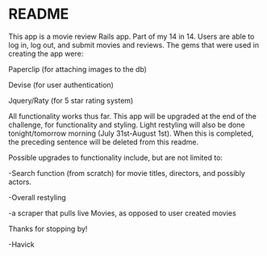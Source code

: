 # README

This app is a movie review Rails app.  Part of my 14 in 14.  Users are able to log in, log out, and submit movies and reviews.  The gems that were used in creating the app were:

Paperclip (for attaching images to the db)

Devise (for user authentication)

Jquery/Raty (for 5 star rating system)

All functionality works thus far.  This app will be upgraded at the end of the challenge, for functionality and styling.  Light restyling will also be done tonight/tomorrow morning (July 31st-August 1st).  When this is completed, the preceding sentence will be deleted from this readme.

Possible upgrades to functionality include, but are not limited to:

-Search function (from scratch) for movie titles, directors, and possibly actors.

-Overall restyling

-a scraper that pulls live Movies, as opposed to user created movies

Thanks for stopping by!

-Havick


